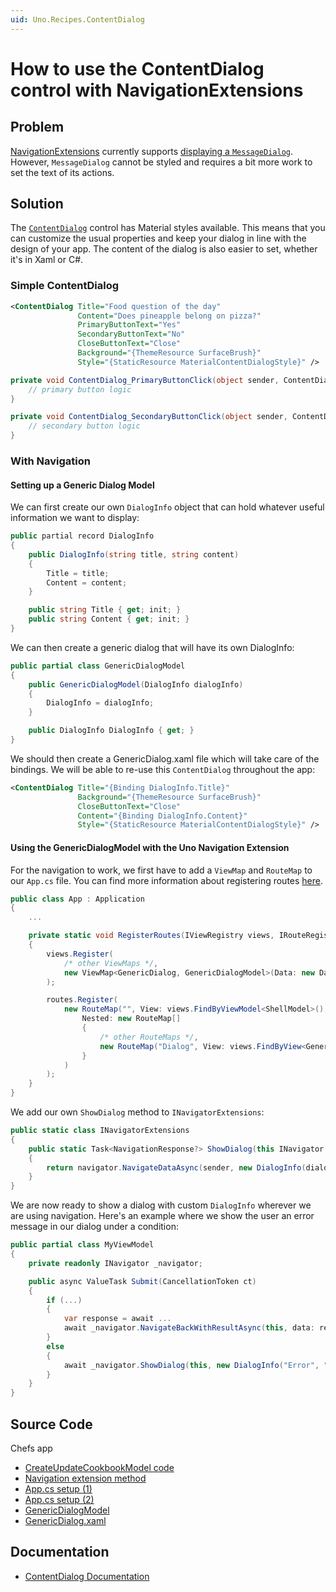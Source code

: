 ```yaml
---
uid: Uno.Recipes.ContentDialog
---
```


# How to use the ContentDialog control with NavigationExtensions
 
## Problem
 
[NavigationExtensions](xref:Uno.Extensions.Navigation.Overview) currently supports [displaying a `MessageDialog`](xref:Uno.Extensions.Navigation.HowToDisplayMessageDialog). However, `MessageDialog` cannot be styled and requires a bit more work to set the text of its actions.

## Solution

The [`ContentDialog`]((xref:Uno.Controls.ContentDialog)) control has Material styles available. This means that you can customize the usual properties and keep your dialog in line with the design of your app. The content of the dialog is also easier to set, whether it's in Xaml or C#.

### Simple ContentDialog

```xml
<ContentDialog Title="Food question of the day"
               Content="Does pineapple belong on pizza?"
               PrimaryButtonText="Yes"
               SecondaryButtonText="No"
			   CloseButtonText="Close"
               Background="{ThemeResource SurfaceBrush}"
			   Style="{StaticResource MaterialContentDialogStyle}" />
```

```csharp
private void ContentDialog_PrimaryButtonClick(object sender, ContentDialogButtonClickEventArgs args) {
    // primary button logic
}

private void ContentDialog_SecondaryButtonClick(object sender, ContentDialogButtonClickEventArgs args) {
    // secondary button logic
}
```

### With Navigation

#### Setting up a Generic Dialog Model

We can first create our own `DialogInfo` object that can hold whatever useful information we want to display:

```csharp
public partial record DialogInfo
{
	public DialogInfo(string title, string content)
	{
		Title = title;
		Content = content;
	}

	public string Title { get; init; }
	public string Content { get; init; }
}
```

We can then create a generic dialog that will have its own DialogInfo: 

```csharp
public partial class GenericDialogModel
{
	public GenericDialogModel(DialogInfo dialogInfo)
	{
		DialogInfo = dialogInfo;
	}

	public DialogInfo DialogInfo { get; }
}
```

We should then create a GenericDialog.xaml file which will take care of the bindings. We will be able to re-use this `ContentDialog` throughout the app:

```xml
﻿<ContentDialog Title="{Binding DialogInfo.Title}"
			   Background="{ThemeResource SurfaceBrush}"
			   CloseButtonText="Close"
			   Content="{Binding DialogInfo.Content}"
			   Style="{StaticResource MaterialContentDialogStyle}" />
```

#### Using the GenericDialogModel with the Uno Navigation Extension

For the navigation to work, we first have to add a `ViewMap` and `RouteMap` to our `App.cs` file. You can find more information about registering routes [here](xref:Uno.Extensions.Navigation.HowToNavigateBetweenPages).

```csharp
public class App : Application
{
    ...

    private static void RegisterRoutes(IViewRegistry views, IRouteRegistry routes)
	{
		views.Register(
            /* other ViewMaps */,
            new ViewMap<GenericDialog, GenericDialogModel>(Data: new DataMap<DialogInfo>())
        );

        routes.Register(
			new RouteMap("", View: views.FindByViewModel<ShellModel>(),
				Nested: new RouteMap[]
				{
                    /* other RouteMaps */,
                    new RouteMap("Dialog", View: views.FindByView<GenericDialog>())
                }
            )
        );
    }
}
```

We add our own `ShowDialog` method to `INavigatorExtensions`:

```csharp
public static class INavigatorExtensions
{
    public static Task<NavigationResponse?> ShowDialog(this INavigator navigator, object sender, DialogInfo dialogInfo, CancellationToken ct)
	{
		return navigator.NavigateDataAsync(sender, new DialogInfo(dialogInfo.Title, dialogInfo.Content), cancellation: ct);
	}
}
```

We are now ready to show a dialog with custom `DialogInfo` wherever we are using navigation. Here's an example where we show the user an error message in our dialog under a condition:

```csharp
public partial class MyViewModel
{
    private readonly INavigator _navigator;

    public async ValueTask Submit(CancellationToken ct)
    {
        if (...)
        {
            var response = await ...
            await _navigator.NavigateBackWithResultAsync(this, data: response);
        }
        else
        {
            await _navigator.ShowDialog(this, new DialogInfo("Error", "Please write a cookbook name and select one recipe."), ct);
        }
    }
}
```

## Source Code

Chefs app

- [CreateUpdateCookbookModel code](https://github.com/unoplatform/uno.chefs/blob/92105f64923058b9ace3897bbea17cdb3b354fe9/src/Chefs/Presentation/CreateUpdateCookbookModel.cs#L96)
- [Navigation extension method](https://github.com/unoplatform/uno.chefs/blob/92105f64923058b9ace3897bbea17cdb3b354fe9/src/Chefs/Presentation/Extensions/INavigatorExtensions.cs#L36-L39)
- [App.cs setup (1)](https://github.com/unoplatform/uno.chefs/blob/92105f64923058b9ace3897bbea17cdb3b354fe9/src/Chefs/App.cs#L113)
- [App.cs setup (2)](https://github.com/unoplatform/uno.chefs/blob/92105f64923058b9ace3897bbea17cdb3b354fe9/src/Chefs/App.cs#L177)
- [GenericDialogModel](https://github.com/unoplatform/uno.chefs/blob/92105f64923058b9ace3897bbea17cdb3b354fe9/src/Chefs/Presentation/GenericDialogModel.cs)
- [GenericDialog.xaml](https://github.com/unoplatform/uno.chefs/blob/92105f64923058b9ace3897bbea17cdb3b354fe9/src/Chefs/Views/Dialogs/GenericDialog.xaml)

## Documentation

- [ContentDialog Documentation](xref:Uno.Controls.ContentDialog)